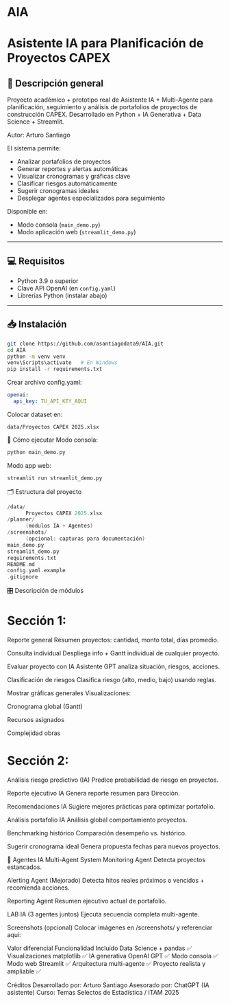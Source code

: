 # AIA
# Asistente IA para Planificación de Proyectos CAPEX

## 🎯 Descripción general
Proyecto académico + prototipo real de Asistente IA + Multi-Agente para planificación, seguimiento y análisis de portafolios de proyectos de construcción CAPEX.
Desarrollado en Python + IA Generativa + Data Science + Streamlit.

Autor: Arturo Santiago

El sistema permite:

- Analizar portafolios de proyectos
- Generar reportes y alertas automáticas
- Visualizar cronogramas y gráficas clave
- Clasificar riesgos automáticamente
- Sugerir cronogramas ideales
- Desplegar agentes especializados para seguimiento

Disponible en:

- Modo consola (`main_demo.py`)
- Modo aplicación web (`streamlit_demo.py`)

---

## 💻 Requisitos

- Python 3.9 o superior
- Clave API OpenAI (en `config.yaml`)
- Librerías Python (instalar abajo)

---

## 📥 Instalación

```bash
git clone https://github.com/asantiagodata9/AIA.git
cd AIA
python -m venv venv
venv\Scripts\activate   # En Windows
pip install -r requirements.txt
```


Crear archivo config.yaml:
```yaml
openai:
  api_key: TU_API_KEY_AQUI
```

Colocar dataset en:
```
data/Proyectos CAPEX 2025.xlsx
```

🚀 Cómo ejecutar
Modo consola:

```bash
python main_demo.py
```

Modo app web:

```bash
streamlit run streamlit_demo.py
```

🗂️ Estructura del proyecto
```swift
/data/
      Proyectos CAPEX 2025.xlsx
/planner/
      (módulos IA + Agentes)
/screenshots/
      (opcional: capturas para documentación)
main_demo.py
streamlit_demo.py
requirements.txt
README.md
config.yaml.example
.gitignore
```

🎛️ Descripción de módulos

# Sección 1:
Reporte general
Resumen proyectos: cantidad, monto total, días promedio.

Consulta individual
Despliega info + Gantt individual de cualquier proyecto.

Evaluar proyecto con IA
Asistente GPT analiza situación, riesgos, acciones.

Clasificación de riesgos
Clasifica riesgo (alto, medio, bajo) usando reglas.

Mostrar gráficas generales
Visualizaciones:

Cronograma global (Gantt)

Recursos asignados

Complejidad obras

# Sección 2:
Análisis riesgo predictivo (IA)
Predice probabilidad de riesgo en proyectos.

Reporte ejecutivo IA
Genera reporte resumen para Dirección.

Recomendaciones IA
Sugiere mejores prácticas para optimizar portafolio.

Análisis portafolio IA
Análisis global comportamiento proyectos.

Benchmarking histórico
Comparación desempeño vs. histórico.

Sugerir cronograma ideal
Genera propuesta fechas para nuevos proyectos.

🤖 Agentes IA Multi-Agent System
Monitoring Agent
Detecta proyectos estancados.

Alerting Agent (Mejorado)
Detecta hitos reales próximos o vencidos + recomienda acciones.

Reporting Agent
Resumen ejecutivo actual de portafolio.

LAB IA (3 agentes juntos)
Ejecuta secuencia completa multi-agente.

Screenshots (opcional)
Colocar imágenes en /screenshots/ y referenciar aquí:


Valor diferencial
Funcionalidad	Incluido
Data Science + pandas	✅
Visualizaciones matplotlib	✅
IA generativa OpenAI GPT	✅
Modo consola	✅
Modo web Streamlit	✅
Arquitectura multi-agente	✅
Proyecto realista y ampliable	✅

Créditos
Desarrollado por: Arturo Santiago
Asesorado por: ChatGPT (IA asistente)
Curso: Temas Selectos de Estadística / ITAM 2025
